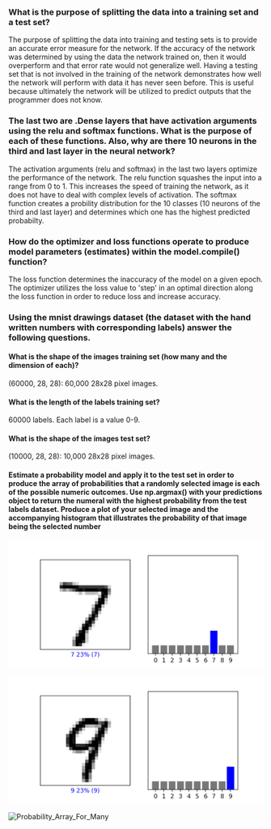 ### What is the purpose of splitting the data into a training set and a test set?

The purpose of splitting the data into training and testing sets is to provide an accurate error measure for the network. If the accuracy of the network was determined by using the data the network trained on, then it would overperform and that error rate would not generalize well. Having a testing set that is not involved in the training of the network demonstrates how well the network will perform with data it has never seen before. This is useful because ultimately the network will be utilized to predict outputs that the programmer does not know.

### The last two are .Dense layers that have activation arguments using the relu and softmax functions. What is the purpose of each of these functions. Also, why are there 10 neurons in the third and last layer in the neural network?

The activation arguments (relu and softmax) in the last two layers optimize the performance of the network. The relu function squashes the input into a range from 0 to 1. This increases the speed of training the network, as it does not have to deal with complex levels of activation. The softmax function creates a probility distribution for the 10 classes (10 neurons of the third and last layer) and determines which one has the highest predicted probabilty. 

### How do the optimizer and loss functions operate to produce model parameters (estimates) within the model.compile() function?

The loss function determines the inaccuracy of the model on a given epoch. The optimizer utilizes the loss value to 'step' in an optimal direction along the loss function in order to reduce loss and increase accuracy. 

### Using the mnist drawings dataset (the dataset with the hand written numbers with corresponding labels) answer the following questions.
  #### What is the shape of the images training set (how many and the dimension of each)?
  
  (60000, 28, 28): 60,000 28x28 pixel images.
  
  #### What is the length of the labels training set?
  
  60000 labels. Each label is a value 0-9.
  
  #### What is the shape of the images test set?
  
  (10000, 28, 28): 10,000 28x28 pixel images.
  
  #### Estimate a probability model and apply it to the test set in order to produce the array of probabilities that a randomly selected image is each of the     possible numeric outcomes. Use np.argmax() with your predictions object to return the numeral with the highest probability from the test labels dataset. Produce a plot of your selected image and the accompanying histogram that illustrates the probability of that image being the selected number
  
  ![Probability_Array_For_7](D_mnist_7.png)
  
  ![Probability_Array_For_9](D_mnist_9.png)
  
  ![Probability_Array_For_Many](D_mnist_matix.png)
  
  


